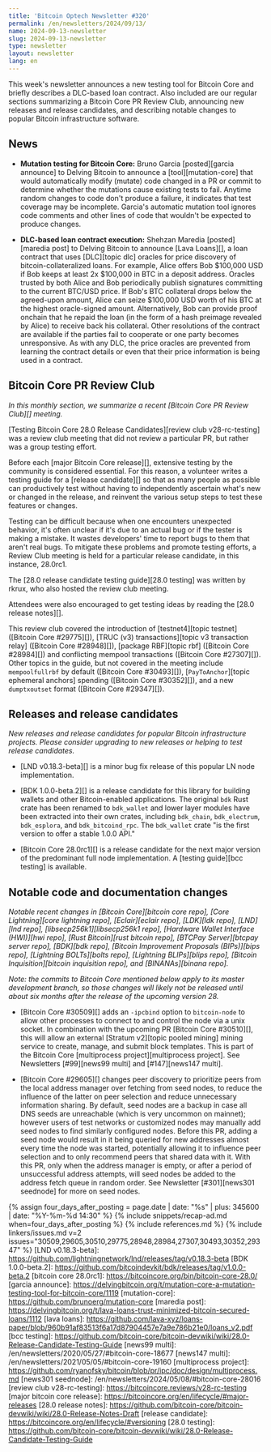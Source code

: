```yaml
---
title: 'Bitcoin Optech Newsletter #320'
permalink: /en/newsletters/2024/09/13/
name: 2024-09-13-newsletter
slug: 2024-09-13-newsletter
type: newsletter
layout: newsletter
lang: en
---
```

This week's newsletter announces a new testing tool for Bitcoin Core and
briefly describes a DLC-based loan contract.  Also included are our
regular sections summarizing a Bitcoin Core PR Review Club, announcing
new releases and release candidates, and describing notable changes to
popular Bitcoin infrastructure software.

## News

- **Mutation testing for Bitcoin Core:** Bruno Garcia [posted][garcia announce] to
  Delving Bitcoin to announce a [tool][mutation-core] that would
  automatically modify (mutate) code changed in a PR or commit to
  determine whether the mutations cause existing tests to fail.  Anytime
  random changes to code don't produce a failure, it indicates that test
  coverage may be incomplete.  Garcia's automatic mutation tool ignores
  code comments and other lines of code that wouldn't be expected to
  produce changes.

- **DLC-based loan contract execution:** Shehzan Maredia
  [posted][maredia post] to Delving Bitcoin to announce [Lava Loans][], a
  loan contract that uses [DLC][topic dlc] oracles for price discovery
  of bitcoin-collateralized loans.  For example, Alice offers Bob
  $100,000 USD if Bob keeps at least 2x $100,000 in BTC in a deposit
  address.  Oracles trusted by both Alice and Bob periodically publish
  signatures committing to the current BTC/USD price.  If Bob's BTC
  collateral drops below the agreed-upon amount, Alice can seize
  $100,000 USD worth of his BTC at the highest oracle-signed amount.
  Alternatively, Bob can provide proof onchain that he repaid the loan
  (in the form of a hash preimage revealed by Alice) to receive back his
  collateral.  Other resolutions of the contract are available if the
  parties fail to cooperate or one party becomes unresponsive.  As with
  any DLC, the price oracles are prevented from learning the contract
  details or even that their price information is being used in a
  contract.

## Bitcoin Core PR Review Club

*In this monthly section, we summarize a recent [Bitcoin Core PR Review
Club][] meeting.*

[Testing Bitcoin Core 28.0 Release Candidates][review club
v28-rc-testing] was a review club meeting that did not review a
particular PR, but rather was a group testing effort.

Before each [major Bitcoin Core release][], extensive testing by the
community is considered essential. For this reason, a volunteer writes a
testing guide for a [release candidate][] so that as many people as
possible can productively test without having to independently ascertain
what's new or changed in the release, and reinvent the various setup
steps to test these features or changes.

Testing can be difficult because when one encounters unexpected
behavior, it's often unclear if it's due to an actual bug or if the
tester is making a mistake. It wastes developers' time to report bugs to
them that aren't real bugs. To mitigate these problems and promote
testing efforts, a Review Club meeting is held for a particular release
candidate, in this instance, 28.0rc1.

The [28.0 release candidate testing guide][28.0 testing] was written by
rkrux, who also hosted the review club meeting.

Attendees were also encouraged to get testing ideas by reading the [28.0
release notes][].

This review club covered the introduction of [testnet4][topic testnet]
([Bitcoin Core #29775][]), [TRUC (v3) transactions][topic v3
transaction relay] ([Bitcoin Core #28948][]), [package RBF][topic
rbf] ([Bitcoin Core #28984][]) and conflicting mempool
transactions ([Bitcoin Core #27307][]). Other topics in the guide, but
not covered in the meeting include `mempoolfullrbf` by default ([Bitcoin
Core #30493][]), [`PayToAnchor`][topic ephemeral anchors] spending
([Bitcoin Core #30352][]), and a new `dumptxoutset` format ([Bitcoin
Core #29347][]).

## Releases and release candidates

*New releases and release candidates for popular Bitcoin infrastructure
projects.  Please consider upgrading to new releases or helping to test
release candidates.*

- [LND v0.18.3-beta][] is a minor bug fix
  release of this popular LN node implementation.

- [BDK 1.0.0-beta.2][] is a release candidate for this library for
  building wallets and other Bitcoin-enabled applications.  The original
  `bdk` Rust crate has been renamed to `bdk_wallet` and lower layer
  modules have been extracted into their own crates, including
  `bdk_chain`, `bdk_electrum`, `bdk_esplora`, and `bdk_bitcoind_rpc`.
  The `bdk_wallet` crate "is the first version to offer a stable 1.0.0 API."

- [Bitcoin Core 28.0rc1][] is a release candidate for the next major
  version of the predominant full node implementation.  A [testing
  guide][bcc testing] is available.

## Notable code and documentation changes

_Notable recent changes in [Bitcoin Core][bitcoin core repo], [Core
Lightning][core lightning repo], [Eclair][eclair repo], [LDK][ldk repo],
[LND][lnd repo], [libsecp256k1][libsecp256k1 repo], [Hardware Wallet
Interface (HWI)][hwi repo], [Rust Bitcoin][rust bitcoin repo], [BTCPay
Server][btcpay server repo], [BDK][bdk repo], [Bitcoin Improvement
Proposals (BIPs)][bips repo], [Lightning BOLTs][bolts repo],
[Lightning BLIPs][blips repo], [Bitcoin Inquisition][bitcoin inquisition
repo], and [BINANAs][binana repo]._

_Note: the commits to Bitcoin Core mentioned below apply to its master
development branch, so those changes will likely not be released until
about six months after the release of the upcoming version 28._

- [Bitcoin Core #30509][] adds an `-ipcbind` option to `bitcoin-node` to allow
  other processes to connect to and control the node via a unix socket. In
  combination with the upcoming PR [Bitcoin Core #30510][], this will allow an
  external [Stratum v2][topic pooled mining] mining service to create, manage,
  and submit block templates. This is part of the Bitcoin Core [multiprocess
  project][multiprocess project]. See Newsletters [#99][news99 multi] and
  [#147][news147 multi].

- [Bitcoin Core #29605][] changes peer discovery to prioritize peers from the
  local address manager over fetching from seed nodes, to reduce the influence
  of the latter on peer selection and reduce unnecessary information sharing.
  By default, seed nodes are a backup in case all DNS seeds are
  unreachable (which is very uncommon on mainnet); however users of test
  networks or customized nodes may manually add seed nodes to find
  similarly configured nodes.  Before this PR, adding a seed node would
  result in it being queried for new addresses almost every time the
  node was started, potentially allowing it to influence peer selection
  and to only recommend peers that shared data with it.  With this PR,
  only when the address manager is empty, or after a period of unsuccessful
  address attempts, will seed nodes be added to the address fetch queue in
  random order. See Newsletter [#301][news301 seednode] for more on seed nodes.

{% assign four_days_after_posting = page.date | date: "%s" | plus: 345600 | date: "%Y-%m-%d 14:30" %}
{% include snippets/recap-ad.md when=four_days_after_posting %}
{% include references.md %}
{% include linkers/issues.md v=2 issues="30509,29605,30510,29775,28948,28984,27307,30493,30352,29347" %}
[LND v0.18.3-beta]: https://github.com/lightningnetwork/lnd/releases/tag/v0.18.3-beta
[BDK 1.0.0-beta.2]: https://github.com/bitcoindevkit/bdk/releases/tag/v1.0.0-beta.2
[bitcoin core 28.0rc1]: https://bitcoincore.org/bin/bitcoin-core-28.0/
[garcia announce]: https://delvingbitcoin.org/t/mutation-core-a-mutation-testing-tool-for-bitcoin-core/1119
[mutation-core]: https://github.com/brunoerg/mutation-core
[maredia post]: https://delvingbitcoin.org/t/lava-loans-trust-minimized-bitcoin-secured-loans/1112
[lava loans]: https://github.com/lava-xyz/loans-paper/blob/960b91af83513f6a17d87904457e7a9e786b21e0/loans_v2.pdf
[bcc testing]: https://github.com/bitcoin-core/bitcoin-devwiki/wiki/28.0-Release-Candidate-Testing-Guide
[news99 multi]: /en/newsletters/2020/05/27/#bitcoin-core-18677
[news147 multi]: /en/newsletters/2021/05/05/#bitcoin-core-19160
[multiprocess project]: https://github.com/ryanofsky/bitcoin/blob/pr/ipc/doc/design/multiprocess.md
[news301 seednode]: /en/newsletters/2024/05/08/#bitcoin-core-28016
[review club v28-rc-testing]: https://bitcoincore.reviews/v28-rc-testing
[major bitcoin core release]: https://bitcoincore.org/en/lifecycle/#major-releases
[28.0 release notes]: https://github.com/bitcoin-core/bitcoin-devwiki/wiki/28.0-Release-Notes-Draft
[release candidate]: https://bitcoincore.org/en/lifecycle/#versioning
[28.0 testing]: https://github.com/bitcoin-core/bitcoin-devwiki/wiki/28.0-Release-Candidate-Testing-Guide
